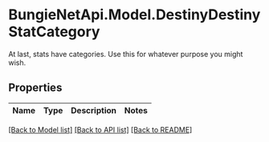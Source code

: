 # BungieNetApi.Model.DestinyDestinyStatCategory
At last, stats have categories. Use this for whatever purpose you might wish.
## Properties

Name | Type | Description | Notes
------------ | ------------- | ------------- | -------------

[[Back to Model list]](../README.md#documentation-for-models) [[Back to API list]](../README.md#documentation-for-api-endpoints) [[Back to README]](../README.md)

